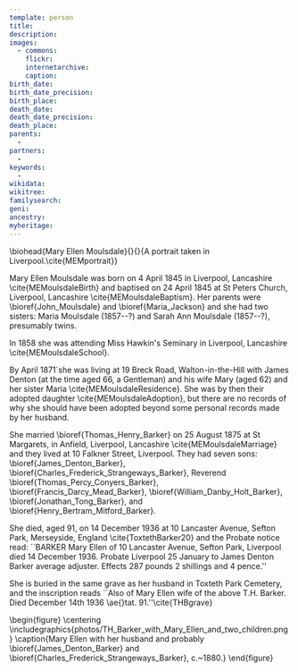 ```yaml
---
template: person
title:
description:
images:
  - commons: 
    flickr: 
    internetarchive: 
    caption: 
birth_date: 
birth_date_precision: 
birth_place: 
death_date: 
death_date_precision: 
death_place: 
parents:
  - 
partners:
  - 
keywords:
  - 
wikidata: 
wikitree: 
familysearch: 
geni: 
ancestry: 
myheritage: 
---
```

\biohead{Mary Ellen Moulsdale}{}{}{A portrait taken in Liverpool.\cite{MEMportrait}}

Mary Ellen Moulsdale was born on 4 April 1845 in Liverpool, Lancashire \cite{MEMoulsdaleBirth} and baptised on 24 April 1845 at St Peters Church, Liverpool, Lancashire \cite{MEMoulsdaleBaptism}. Her parents were \bioref{John_Moulsdale} and \bioref{Maria_Jackson} and she had two sisters: Maria Moulsdale (1857--?) and Sarah Ann Moulsdale (1857--?), presumably twins. 

In 1858 she was attending Miss Hawkin's Seminary in Liverpool, Lancashire \cite{MEMoulsdaleSchool}.

By April 1871`she was living at 19 Breck Road, Walton-in-the-Hill with James Denton (at the time aged 66, a Gentleman) and his wife Mary (aged 62) and her sister Maria \cite{MEMoulsdaleResidence}.  She was by then their adopted daughter \cite{MEMoulsdaleAdoption},  but there are no records of why she should have been adopted beyond some personal records made by her husband. 

She married \bioref{Thomas_Henry_Barker} on 25 August 1875 at St Margarets, in Anfield, Liverpool, Lancashire \cite{MEMoulsdaleMarriage} and they lived at 10 Falkner Street, Liverpool.  They had seven sons: \bioref{James_Denton_Barker}, \bioref{Charles_Frederick_Strangeways_Barker}, Reverend \bioref{Thomas_Percy_Conyers_Barker}, \bioref{Francis_Darcy_Mead_Barker}, \bioref{William_Danby_Holt_Barker}, \bioref{Jonathan_Tong_Barker}, and \bioref{Henry_Bertram_Mitford_Barker}.

She died, aged 91, on 14 December 1936 at 10 Lancaster Avenue, Sefton Park, Merseyside, England \cite{ToxtethBarker20} and the Probate notice read:
``BARKER Mary Ellen of 10 Lancaster Avenue, Sefton Park, Liverpool died 14 December 1936. Probate Liverpool 25 January to James Denton Barker average adjuster. Effects 287 pounds 2 shillings and 4 pence.''

She is buried in the same grave as her husband in Toxteth Park Cemetery, and the inscription reads ``Also of Mary Ellen wife of the above T.H. Barker. Died December 14th 1936 \ae{}tat. 91.''\cite{THBgrave}

\begin{figure}
 \centering
 \includegraphics{photos/TH_Barker_with_Mary_Ellen_and_two_children.png}
 \caption{Mary Ellen with her husband and probably \bioref{James_Denton_Barker} and \bioref{Charles_Frederick_Strangeways_Barker}, c.~1880.}
\end{figure}
